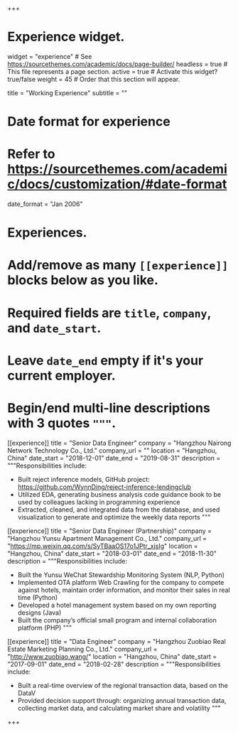 +++
# Experience widget.
widget = "experience"  # See https://sourcethemes.com/academic/docs/page-builder/
headless = true  # This file represents a page section.
active = true  # Activate this widget? true/false
weight = 45  # Order that this section will appear.

title = "Working Experience"
subtitle = ""

# Date format for experience
#   Refer to https://sourcethemes.com/academic/docs/customization/#date-format
date_format = "Jan 2006"

# Experiences.
#   Add/remove as many `[[experience]]` blocks below as you like.
#   Required fields are `title`, `company`, and `date_start`.
#   Leave `date_end` empty if it's your current employer.
#   Begin/end multi-line descriptions with 3 quotes `"""`.

[[experience]]
  title = "Senior Data Engineer"
  company = "Hangzhou Nairong Network Technology Co., Ltd."
  company_url = ""
  location = "Hangzhou, China"
  date_start = "2018-12-01"
  date_end = "2019-08-31"
  description = """Responsibilities include:
  
  * Built reject inference models, GitHub project: https://github.com/WynnDing/reject-inference-lendingclub
  * Utilized EDA, generating business analysis code guidance book to be used by colleagues lacking in programming experience
  * Extracted, cleaned, and integrated data from the database, and used visualization to generate and optimize the weekly data reports
  """
  
[[experience]]
  title = "Senior Data Engineer (Partnership)"
  company = "Hangzhou Yunsu Apartment Management Co., Ltd."
  company_url = "https://mp.weixin.qq.com/s/SyTBaaOS17o1JPtr_xjsIg"
  location = "Hangzhou, China"
  date_start = "2018-03-01"
  date_end = "2018-11-30"
  description = """Responsibilities include:
    
  * Built the Yunsu WeChat Stewardship Monitoring System (NLP, Python)
  * Implemented OTA platform Web Crawling for the company to compete against hotels, maintain order information, and monitor their sales in real time (Python)
  * Developed a hotel management system based on my own reporting designs (Java)
  * Built the company’s official small program and internal collaboration platform (PHP)
  """

[[experience]]
  title = "Data Engineer"
  company = "Hangzhou Zuobiao Real Estate Marketing Planning Co., Ltd."
  company_url = "http://www.zuobiao.wang/"
  location = "Hangzhou, China"
  date_start = "2017-09-01"
  date_end = "2018-02-28"
  description = """Responsibilities include:
    
  * Built a real-time overview of the regional transaction data, based on the DataV
  * Provided decision support through: organizing annual transaction data, collecting market data, and calculating market share and volatility
  """
 
+++
